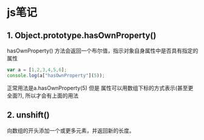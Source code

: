 # js笔记
## 1. Object.prototype.hasOwnProperty()
hasOwnProperty() 方法会返回一个布尔值，指示对象自身属性中是否具有指定的属性
```javascript
var a = [1,2,3,4,5,6];
console.log(a["hasOwnProperty"](5));
```
正常用法是a.hasOwnProperty(5) 但是 属性可以用数组下标的方式表示(甚至更全面?), 所以才会有上面的用法

## 2. unshift()
向数组的开头添加一个或更多元素，并返回新的长度。